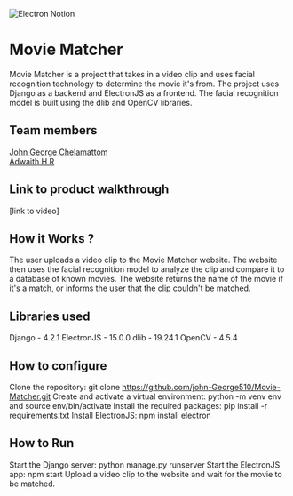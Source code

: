 ![Electron Notion](https://user-images.githubusercontent.com/64391274/235363274-375ce61c-721f-4543-a150-1b99525d54ac.png)


# Movie Matcher
Movie Matcher is a project that takes in a video clip and uses facial recognition technology to determine the movie it's from. The project uses Django as a backend and ElectronJS as a frontend. The facial recognition model is built using the dlib and OpenCV libraries.
## Team members
[John George Chelamattom](https://github.com/john-George510)  
[Adwaith H R](https://github.com/adwaithhr)
## Link to product walkthrough
[link to video]
## How it Works ?
The user uploads a video clip to the Movie Matcher website. The website then uses the facial recognition model to analyze the clip and compare it to a database of known movies. The website returns the name of the movie if it's a match, or informs the user that the clip couldn't be matched.
## Libraries used
Django - 4.2.1
ElectronJS - 15.0.0
dlib - 19.24.1
OpenCV - 4.5.4
## How to configure
Clone the repository: git clone https://github.com/john-George510/Movie-Matcher.git
Create and activate a virtual environment: python -m venv env and source env/bin/activate
Install the required packages: pip install -r requirements.txt
Install ElectronJS: npm install electron
## How to Run
Start the Django server: python manage.py runserver
Start the ElectronJS app: npm start
Upload a video clip to the website and wait for the movie to be matched.